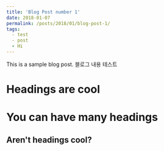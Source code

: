 ```yaml
---
title: 'Blog Post number 1'
date: 2018-01-07
permalink: /posts/2018/01/blog-post-1/
tags:
  - test
  - post
  - Hi
---
```


This is a sample blog post. 블로그 내용 테스트

Headings are cool
======

You can have many headings
======

Aren't headings cool?
------
